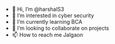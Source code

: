 - 👋 Hi, I’m @harshalS3
- 👀 I’m interested in cyber security
- 🌱 I’m currently learning BCA
- 💞️ I’m looking to collaborate on projects
- 📫 How to reach me Jalgaon

<!---
harshalS3/harshalS3 is a ✨ special ✨ repository because its `README.md` (this file) appears on your GitHub profile.
You can click the Preview link to take a look at your changes.
--->
